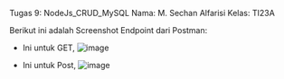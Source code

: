 Tugas 9: NodeJs_CRUD_MySQL
Nama: M. Sechan Alfarisi
Kelas: TI23A

Berikut ini adalah Screenshot Endpoint dari Postman:
- Ini untuk GET,
![image](https://github.com/user-attachments/assets/ca82f834-a902-436d-b193-9d17a23ff700)

- Ini untuk Post,
![image](https://github.com/user-attachments/assets/c3420483-2df9-41dc-a48a-ff2d3bf38cbf)
